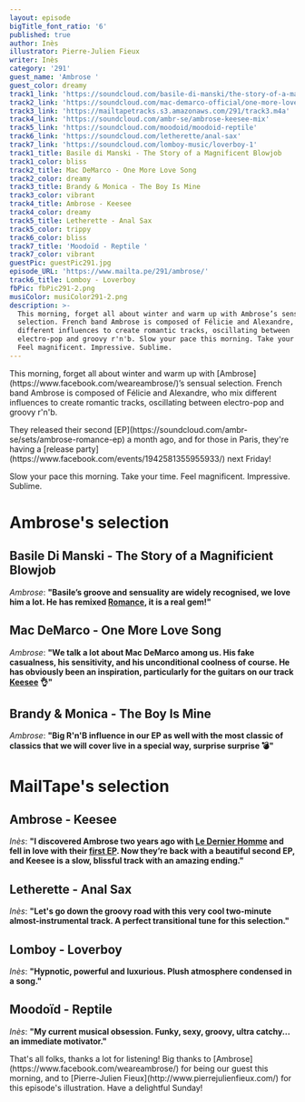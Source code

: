 ```yaml
---
layout: episode
bigTitle_font_ratio: '6'
published: true
author: Inès
illustrator: Pierre-Julien Fieux
writer: Inès
category: '291'
guest_name: 'Ambrose '
guest_color: dreamy
track1_link: 'https://soundcloud.com/basile-di-manski/the-story-of-a-magnificient-blowjob'
track2_link: 'https://soundcloud.com/mac-demarco-official/one-more-love-song'
track3_link: 'https://mailtapetracks.s3.amazonaws.com/291/track3.m4a'
track4_link: 'https://soundcloud.com/ambr-se/ambrose-keesee-mix'
track5_link: 'https://soundcloud.com/moodoid/moodoid-reptile'
track6_link: 'https://soundcloud.com/letherette/anal-sax'
track7_link: 'https://soundcloud.com/lomboy-music/loverboy-1'
track1_title: Basile di Manski - The Story of a Magnificent Blowjob
track1_color: bliss
track2_title: Mac DeMarco - One More Love Song
track2_color: dreamy
track3_title: Brandy & Monica - The Boy Is Mine
track3_color: vibrant
track4_title: Ambrose - Keesee
track4_color: dreamy
track5_title: Letherette - Anal Sax
track5_color: trippy
track6_color: bliss
track7_title: 'Moodoïd - Reptile '
track7_color: vibrant
guestPic: guestPic291.jpg
episode_URL: 'https://www.mailta.pe/291/ambrose/'
track6_title: Lomboy - Loverboy
fbPic: fbPic291-2.png
musiColor: musiColor291-2.png
description: >-
  This morning, forget all about winter and warm up with Ambrose’s sensual
  selection. French band Ambrose is composed of Félicie and Alexandre, who mix
  different influences to create romantic tracks, oscillating between
  electro-pop and groovy r'n'b. Slow your pace this morning. Take your time.
  Feel magnificent. Impressive. Sublime.
---
```

<p id="introduction">This morning, forget all about winter and warm up with [Ambrose](https://www.facebook.com/weareambrose/)’s sensual selection. French band Ambrose is composed of Félicie and Alexandre, who mix different influences to create romantic tracks, oscillating between electro-pop and groovy r'n'b.</p>
They released their second [EP](https://soundcloud.com/ambr-se/sets/ambrose-romance-ep) a month ago, and for those in Paris, they're having a [release party](https://www.facebook.com/events/1942581355955933/) next Friday!
<p>Slow your pace this morning. Take your time. Feel magnificent. Impressive. Sublime.</p>



# Ambrose's selection

## Basile Di Manski - The Story of a Magnificient Blowjob
_Ambrose_: **"**Basile’s groove and sensuality are widely recognised, we love him a lot. He has remixed [Romance](http://bit.ly/remixbasile), it is a real gem!**"**

## Mac DeMarco - One More Love Song
_Ambrose_: **"**We talk a lot about Mac DeMarco among us. His fake casualness, his sensitivity, and his unconditional coolness of course. He has obviously been an inspiration, particularly for the guitars on our track [Keesee](https://soundcloud.com/ambr-se/ambrose-keesee-mix) 👌**"**

## Brandy & Monica - The Boy Is Mine
_Ambrose_: **"**Big R'n'B influence in our EP as well with the most classic of classics that we will cover live in a special way, surprise surprise 💣**"**


# MailTape's selection

## Ambrose - Keesee
_Inès_: **"**I discovered Ambrose two years ago with [Le Dernier Homme](https://soundcloud.com/ambr-se/le-dernier-homme) and fell in love with their [first EP](https://soundcloud.com/ambr-se/sets/ambrose-ep). Now they’re back with a beautiful second EP, and Keesee is a slow, blissful track with an amazing ending.**"**

## Letherette - Anal Sax
_Inès_: **"**Let's go down the groovy road with this very cool two-minute almost-instrumental track. A perfect transitional tune for this selection.**"**

## Lomboy - Loverboy
_Inès_: **"**Hypnotic, powerful and luxurious. Plush atmosphere condensed in a song.**"**

## Moodoïd - Reptile
_Inès_: **"**My current musical obsession. Funky, sexy, groovy, ultra catchy... an immediate motivator.**"**

<p id="outroduction">That's all folks, thanks a lot for listening! Big thanks to [Ambrose](https://www.facebook.com/weareambrose/) for being our guest this morning, and to [Pierre-Julien Fieux](http://www.pierrejulienfieux.com/) for this episode's illustration. Have a delightful Sunday!</p>
